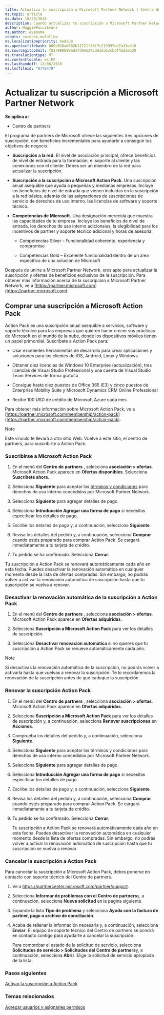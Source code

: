 ```yaml
---
title: Actualiza tu suscripción a Microsoft Partner Network | Centro de partners
ms.topic: article
ms.date: 10/29/2018
description: Cuando actualizas tu suscripción a Microsoft Partner Network, puedes beneficiarte de beneficios exclusivos. Aprende a buscar y comprar ofertas disponibles.
author: MaggiePucciEvans
ms.author: evansma
robots: noindex,nofollow
ms.localizationpriority: medium
ms.openlocfilehash: 800e816ad882b11721f26f7c219997de7a33e416
ms.sourcegitcommit: f827990b99ad1fd9e53433e1d563cbdf4adae628
ms.translationtype: MT
ms.contentlocale: es-ES
ms.lasthandoff: 12/06/2018
ms.locfileid: "8776479"
---
```

# <a name="upgrade-your-microsoft-partner-network-membership"></a>Actualizar tu suscripción a Microsoft Partner Network

**Se aplica a:**

-  Centro de partners

El programa de partners de Microsoft ofrece las siguientes tres opciones de suscripción, con beneficios incrementales para ayudarte a conseguir tus objetivos de negocio.

- **Suscripción a la red.** El nivel de asociación principal, ofrece beneficios de nivel de entrada para la formación, el soporte al cliente y las conexiones con el cliente. Debes ser un miembro de la red para actualizar la suscripción.

- **Suscripción a la suscripción a Microsoft Action Pack.** Una suscripción anual asequible que ayuda a pequeñas y medianas empresas. Incluye los beneficios de nivel de entrada que vienen incluidas en la suscripción a la red básica, además de las asignaciones de suscripciones de servicio de derechos de uso interno, las licencias de software y soporte técnico.

- **Competencias de Microsoft.** Una designación merecida que muestra las capacidades de tu empresa. Incluye los beneficios de nivel de entrada, los derechos de uso interno adicionales, la elegibilidad para los incentivos de partner y soporte técnico adicional y horas de asesoría.

  - Competencias Silver – Funcionalidad coherente, experiencia y compromiso

  - Competencias Gold – Excelente funcionalidad dentro de un área específica de una solución de Microsoft

Después de unirte a Microsoft Partner Network, eres apto para actualizar la suscripción y ofertas de beneficios exclusivos de la suscripción. Para obtener más información acerca de la suscripción a Microsoft Partner Network, ve a [https://partner.microsoft.com](https://partner.microsoft.com).


## <a name="purchase-a-microsoft-action-pack-subscription"></a>Comprar una suscripción a Microsoft Action Pack

Action Pack es una suscripción anual asequible a servicios, software y soporte técnico para las empresas que quieren hacer crecer sus prácticas de Microsoft en el mundo de la nube, donde los dispositivos móviles tienen un papel primordial. Suscríbete a Action Pack para:

- Usar excelentes herramientas de desarrollo para crear aplicaciones y soluciones para los clientes de iOS, Android, Linux y Windows 

- Obtener diez licencias de Windows 10 Enterprise (actualización), tres licencias de Visual Studio Professional y una cuenta de Visual Studio Team Services de forma gratuita 

- Consigue hasta diez puestos de Office 365 (E3) y cinco puestos de Enterprise Mobility Suite y Microsoft Dynamics CRM Online Professional

- Recibe 100 USD de crédito de Microsoft Azure cada mes

Para obtener más información sobre Microsoft Action Pack, ve a [https://partner.microsoft.com/membership/action-pack](https://partner.microsoft.com/membership/action-pack). 

> [!NOTE]  
> Este vínculo te llevará a otro sitio Web. Vuelve a este sitio, el centro de partners, para suscribirte a Action Pack.


### <a name="subscribe-to-microsoft-action-pack"></a>Suscribirse a Microsoft Action Pack

1. En el menú del **Centro de partners** , selecciona **asociación > ofertas**. Microsoft Action Pack aparece en **Ofertas disponibles**. Selecciona **Suscríbete ahora**. 

2. Selecciona **Siguiente** para aceptar los [términos y condiciones](https://go.microsoft.com/fwlink/?linkid=842232) para derechos de uso interno concedidos por Microsoft Partner Network.  

3. Selecciona **Siguiente** para agregar detalles de pago. 

4. Selecciona **Introducción Agregar una forma de pago** si necesitas especificar los detalles de pago. 

5. Escribe los detalles de pago y, a continuación, selecciona **Siguiente**.

6. Revisa los detalles del pedido y, a continuación, selecciona **Comprar** cuando estés preparado para comprar Action Pack. Se cargará inmediatamente a tu tarjeta de crédito.

7. Tu pedido se ha confirmado. Selecciona **Cerrar**.

Tu suscripción a Action Pack se renovará automáticamente cada año en esta fecha. Puedes desactivar la renovación automática en cualquier momento desde la lista de ofertas compradas. Sin embargo, no podrás volver a activar la renovación automática de suscripción hasta que tu suscripción se vuelva a renovar. 

### <a name="turn-off-automatic-action-pack-subscription-renewal"></a>Desactivar la renovación automática de la suscripción a Action Pack

1. En el menú del **Centro de partners** , selecciona **asociación > ofertas**. Microsoft Action Pack aparece en **Ofertas adquiridas**.

2. Selecciona **Suscripción a Microsoft Action Pack** para ver los detalles de suscripción. 

3. Selecciona **Desactivar renovación automática** si no quieres que tu suscripción a Action Pack se renueve automáticamente cada año. 

> [!NOTE]  
> Si desactivas la renovación automática de la suscripción, no podrás volver a activarla hasta que vuelvas a renovar la suscripción. Te lo recordaremos la renovación de la suscripción antes de que caduque la suscripción.


### <a name="renew-your-action-pack-subscription"></a>Renovar la suscripción Action Pack

1. En el menú del **Centro de partners** , selecciona **asociación > ofertas**. Microsoft Action Pack aparece en **Ofertas adquiridas**.

2. Selecciona **Suscripción a Microsoft Action Pack** para ver los detalles de suscripción y, a continuación, selecciona **Renovar suscripciones** en **Acciones**.  

3. Comprueba los detalles del pedido y, a continuación, selecciona **Siguiente**.

4. Selecciona **Siguiente** para aceptar los términos y condiciones para derechos de uso interno concedidos por Microsoft Partner Network.  

5. Selecciona **Siguiente** para agregar detalles de pago. 

6. Selecciona **Introducción Agregar una forma de pago** si necesitas especificar los detalles de pago. 

7. Escribe los detalles de pago y, a continuación, selecciona **Siguiente**.

8. Revisa los detalles del pedido y, a continuación, selecciona **Comprar** cuando estés preparado para comprar Action Pack. Se cargará inmediatamente a tu tarjeta de crédito.

9. Tu pedido se ha confirmado. Selecciona **Cerrar**.

    Tu suscripción a Action Pack se renovará automáticamente cada año en esta fecha. Puedes desactivar la renovación automática en cualquier momento desde la lista de ofertas compradas. Sin embargo, no podrás volver a activar la renovación automática de suscripción hasta que tu suscripción se vuelva a renovar. 


### <a name="cancel-your-action-pack-subscription"></a>Cancelar la suscripción a Action Pack

Para cancelar la suscripción a Microsoft Action Pack, debes ponerse en contacto con soporte técnico del Centro de partners.

1. Ve a https://partnercenter.microsoft.com/partner/support.

2. Selecciona **Informar de problemas con el Centro de partners**y, a continuación, selecciona **Nueva solicitud** en la página siguiente.

3. Expande la lista **Tipo de problema** y selecciona **Ayuda con la factura de partner, pago o archivo de conciliación**. 

4. Acaba de rellenar la información necesaria y, a continuación, selecciona **Enviar**. El equipo de soporte técnico del Centro de partners se pondrá en contacto contigo para ayudarte a cancelar la suscripción.

    Para comprobar el estado de la solicitud de servicio, selecciona **Solicitudes de servicio > Solicitudes del Centro de partners**y, a continuación, selecciona **Abrir**. Elige la solicitud de servicio apropiada de la lista.  

 
### <a name="next-steps"></a>Pasos siguientes

[Activar la suscripción a Action Pack](manage-your-partner-network-benefits.md)


### <a name="related-topics"></a>Temas relacionados

[Agregar usuarios y asignarles permisos](create-user-accounts-and-set-permissions.md)





